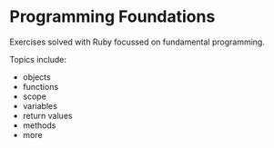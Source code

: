 # Programming Foundations

Exercises solved with Ruby focussed on fundamental programming.

Topics include:
- objects
- functions
- scope
- variables
- return values
- methods
- more

